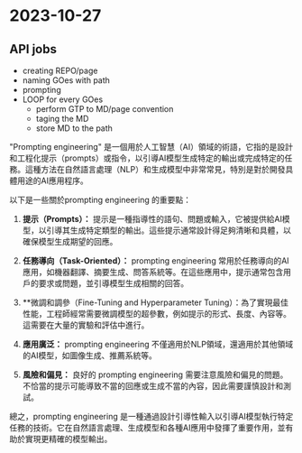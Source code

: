 # 2023-10-27

## API jobs

- creating REPO/page
- naming GOes with path
- prompting
- LOOP for every GOes
  - perform GTP to MD/page convention
  - taging the MD
  - store MD to the path

"Prompting engineering" 是一個用於人工智慧（AI）領域的術語，它指的是設計和工程化提示（prompts）或指令，以引導AI模型生成特定的輸出或完成特定的任務。這種方法在自然語言處理（NLP）和生成模型中非常常見，特別是對於開發具體用途的AI應用程序。

以下是一些關於prompting engineering 的重要點：

1. **提示（Prompts）：** 提示是一種指導性的語句、問題或輸入，它被提供給AI模型，以引導其生成特定類型的輸出。這些提示通常設計得足夠清晰和具體，以確保模型生成期望的回應。

2. **任務導向（Task-Oriented）：** prompting engineering 常用於任務導向的AI應用，如機器翻譯、摘要生成、問答系統等。在這些應用中，提示通常包含用戶的要求或問題，並引導模型生成相關的回答。

3. **微調和調參（Fine-Tuning and Hyperparameter Tuning）：為了實現最佳性能，工程師經常需要微調模型的超參數，例如提示的形式、長度、內容等。這需要在大量的實驗和評估中進行。

4. **應用廣泛：** prompting engineering 不僅適用於NLP領域，還適用於其他領域的AI模型，如圖像生成、推薦系統等。

5. **風險和偏見：** 良好的 prompting engineering 需要注意風險和偏見的問題。不恰當的提示可能導致不當的回應或生成不當的內容，因此需要謹慎設計和測試。

總之，prompting engineering 是一種通過設計引導性輸入以引導AI模型執行特定任務的技術。它在自然語言處理、生成模型和各種AI應用中發揮了重要作用，並有助於實現更精確的模型輸出。
